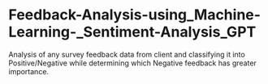 # Feedback-Analysis-using_Machine-Learning-_Sentiment-Analysis_GPT
Analysis of any survey feedback data from client and classifying it into Positive/Negative while determining which Negative feedback has greater importance.
